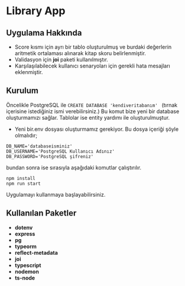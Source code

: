 # Library App
## Uygulama Hakkında
  - Score kısmı için ayrı bir tablo oluşturulmuş ve burdaki değerlerin aritmetik ortalaması alınarak kitap skoru  belirlenmiştir.
 - Validasyon için **joi** paketi kullanılmıştır.
 - Karşılaşılabilecek kullanıcı senaryoları için gerekli hata mesajları eklenmiştir. 
## Kurulum
Öncelikle PostgreSQL ile  ```CREATE DATABASE 'kendiveritabanım' ``` (tırnak içerisine istediğiniz ismi verebilirsiniz.) Bu komut bize yeni bir database oluşturmamızı sağlar. Tablolar ise entity yardımı ile oluşturulmuştur.
 - Yeni bir.env dosyası oluşturmamız gerekiyor. Bu dosya içeriği şöyle olmalıdır; 
```
DB_NAME='databaseisminiz'
DB_USERNAME='PostgreSQL Kullanıcı Adınız'
DB_PASSWORD='PostgreSQL şifreniz'
``` 
bundan sonra ise sırasıyla aşağıdaki komutlar çalıştırılır.
```
npm install
npm run start
```
Uygulamayı kullanmaya başlayabilirsiniz.
## Kullanılan Paketler
- **dotenv**
- **express**
- **pg**
- **typeorm**
- **reflect-metadata**
- **joi**
- **typescript**
- **nodemon**
- **ts-node**
